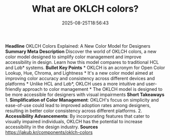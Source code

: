 ﻿---
title: "What are OKLCH colors?"
date: "2025-08-25T18:56:43"
category: "Markets"
summary: ""
slug: "what are oklch colors"
source_urls:
  - "https://jakub.kr/components/oklch-colors"
seo:
  title: "What are OKLCH colors? | Hash n Hedge"
  description: ""
  keywords: ["news", "markets", "brief"]
---
**Headline** OKLCH Colors Explained: A New Color Model for Designers  **Summary Meta Description** Discover the world of OKLCH colors, a new color model designed to simplify color management and improve accessibility in design. Learn how this model compares to traditional HCL and L*a*b* systems.  **Bullet Key Points**  * OKLCH is an acronym for Open Color Lookup, Hue, Chroma, and Lightness * It's a new color model aimed at improving color accuracy and consistency across different devices and platforms * Unlike HCL and L*a*b*, OKLCH uses a more intuitive and user-friendly approach to color management * The OKLCH model is designed to be more accessible for designers with visual impairments  **Short Takeaways**  1. **Simplification of Color Management**: OKLCH's focus on simplicity and ease-of-use could lead to improved adoption rates among designers, resulting in better color consistency across different platforms. 2. **Accessibility Advancements**: By incorporating features that cater to visually impaired individuals, OKLCH has the potential to increase accessibility in the design industry.  **Sources** https://jakub.kr/components/oklch-colors 
